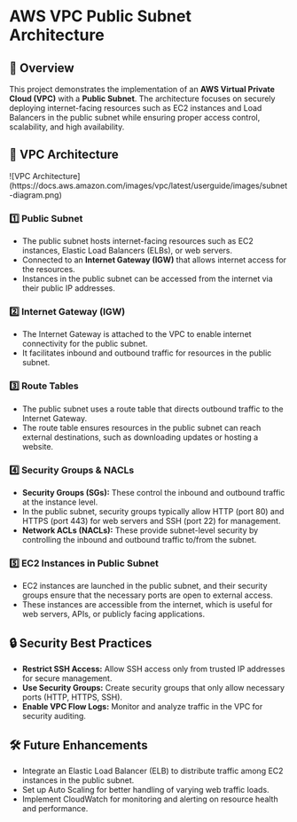<h1> AWS VPC Public Subnet Architecture </h1>

<h2> 📌 Overview </h2>
<p>
This project demonstrates the implementation of an <strong>AWS Virtual Private Cloud (VPC)</strong> with a 
<strong>Public Subnet</strong>. The architecture focuses on securely deploying internet-facing resources such as EC2 instances and Load Balancers in the public subnet while ensuring proper access control, scalability, and high availability.
</p>

<h2> 🔹 VPC Architecture </h2>
![VPC Architecture](https://docs.aws.amazon.com/images/vpc/latest/userguide/images/subnet-diagram.png)

<h3> 1️⃣ Public Subnet </h3>
<ul>
    <li> The public subnet hosts internet-facing resources such as EC2 instances, Elastic Load Balancers (ELBs), or web servers. </li>
    <li> Connected to an <strong>Internet Gateway (IGW)</strong> that allows internet access for the resources. </li>
    <li> Instances in the public subnet can be accessed from the internet via their public IP addresses. </li>
</ul>

<h3> 2️⃣ Internet Gateway (IGW) </h3>
<ul>
    <li> The Internet Gateway is attached to the VPC to enable internet connectivity for the public subnet. </li>
    <li> It facilitates inbound and outbound traffic for resources in the public subnet. </li>
</ul>

<h3> 3️⃣ Route Tables </h3>
<ul>
    <li> The public subnet uses a route table that directs outbound traffic to the Internet Gateway. </li>
    <li> The route table ensures resources in the public subnet can reach external destinations, such as downloading updates or hosting a website. </li>
</ul>

<h3> 4️⃣ Security Groups & NACLs </h3>
<ul>
    <li> <strong>Security Groups (SGs):</strong> These control the inbound and outbound traffic at the instance level. </li>
    <li> In the public subnet, security groups typically allow HTTP (port 80) and HTTPS (port 443) for web servers and SSH (port 22) for management. </li>
    <li> <strong>Network ACLs (NACLs):</strong> These provide subnet-level security by controlling the inbound and outbound traffic to/from the subnet. </li>
</ul>

<h3> 5️⃣ EC2 Instances in Public Subnet </h3>
<ul>
    <li> EC2 instances are launched in the public subnet, and their security groups ensure that the necessary ports are open to external access. </li>
    <li> These instances are accessible from the internet, which is useful for web servers, APIs, or publicly facing applications. </li>
</ul>


<h2> 🔒 Security Best Practices </h2>
<ul>
    <li> <strong>Restrict SSH Access:</strong> Allow SSH access only from trusted IP addresses for secure management. </li>
    <li> <strong>Use Security Groups:</strong> Create security groups that only allow necessary ports (HTTP, HTTPS, SSH). </li>
    <li> <strong>Enable VPC Flow Logs:</strong> Monitor and analyze traffic in the VPC for security auditing. </li>
</ul>

<h2> 🛠 Future Enhancements </h2>
<ul>
    <li> Integrate an Elastic Load Balancer (ELB) to distribute traffic among EC2 instances in the public subnet. </li>
    <li> Set up Auto Scaling for better handling of varying web traffic loads. </li>
    <li> Implement CloudWatch for monitoring and alerting on resource health and performance. </li>
</ul>


